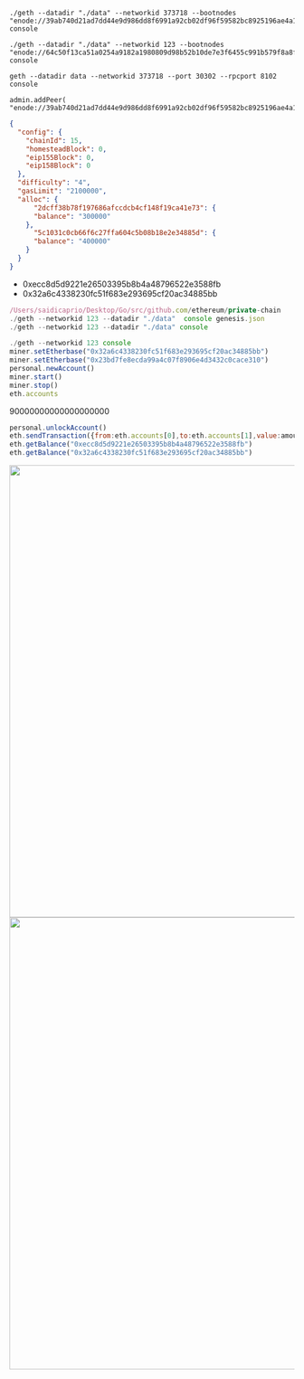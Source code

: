 ```shell
./geth --datadir "./data" --networkid 373718 --bootnodes  "enode://39ab740d21ad7dd44e9d986dd8f6991a92cb02df96f59582bc8925196ae4a14b4557d5fcf5766cd1bd0fcb68f49124bc5e6ab4d946d38245fab3902cd0a2e126@192.168.0.108:50005" console

./geth --datadir "./data" --networkid 123 --bootnodes "enode://64c50f13ca51a0254a9182a1980809d98b52b10de7e3f6455c991b579f8a8f819d6d733094d121d75067e4be2554318a65a368ce02335ecb23936dac43b2828e@192.168.3.113:30303" console

geth --datadir data --networkid 373718 --port 30302 --rpcport 8102 console

admin.addPeer( "enode://39ab740d21ad7dd44e9d986dd8f6991a92cb02df96f59582bc8925196ae4a14b4557d5fcf5766cd1bd0fcb68f49124bc5e6ab4d946d38245fab3902cd0a2e126@192.168.0.108:50005")

```


```json
{
  "config": {
    "chainId": 15,
    "homesteadBlock": 0,
    "eip155Block": 0,
    "eip158Block": 0
  },
  "difficulty": "4",
  "gasLimit": "2100000",
  "alloc": {
      "2dcff38b78f197686afccdcb4cf148f19ca41e73": {
      "balance": "300000"
    },
      "5c1031c0cb66f6c27ffa604c5b08b18e2e34885d": {
      "balance": "400000"
    }
  }
}
```
* 0xecc8d5d9221e26503395b8b4a48796522e3588fb
* 0x32a6c4338230fc51f683e293695cf20ac34885bb

```js
/Users/saidicaprio/Desktop/Go/src/github.com/ethereum/private-chain
./geth --networkid 123 --datadir "./data"  console genesis.json
./geth --networkid 123 --datadir "./data" console

./geth --networkid 123 console
miner.setEtherbase("0x32a6c4338230fc51f683e293695cf20ac34885bb")
miner.setEtherbase("0x23bd7fe8ecda99a4c07f8906e4d3432c0cace310")
personal.newAccount()
miner.start()
miner.stop()
eth.accounts
```


90000000000000000000

```js
personal.unlockAccount()
eth.sendTransaction({from:eth.accounts[0],to:eth.accounts[1],value:amount})
eth.getBalance("0xecc8d5d9221e26503395b8b4a48796522e3588fb")
eth.getBalance("0x32a6c4338230fc51f683e293695cf20ac34885bb")
```
<image src = "http://p4yixtz2j.bkt.clouddn.com/1537858450.png" width= 800/>

<image src = "http://p4yixtz2j.bkt.clouddn.com/1537858494.png" width= 800/>
